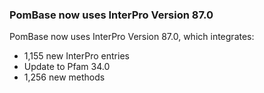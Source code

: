 ### PomBase now uses InterPro Version 87.0
<!-- newsfeed_thumbnail: interpro_32px.png -->

PomBase now uses InterPro Version 87.0, which integrates:

  - 1,155 new InterPro entries
  - Update to Pfam 34.0
  - 1,256 new methods
